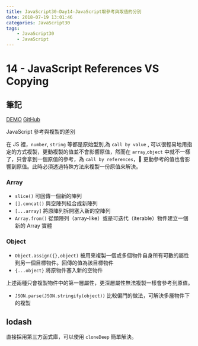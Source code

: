 ```yaml
---
title: JavaScript30-Day14-JavaScript取參考與取值的分別
date: 2018-07-19 13:01:46
categories: JavaScript30
tags:
    - JavaScript30
    - JavaScript
---
```


# 14 - JavaScript References VS Copying

## 筆記

[DEMO](https://weiyuan1993.github.io/JavaScript30/14-JavaScript-References-VS-Copying)
[GitHub](https://github.com/weiyuan1993/JavaScript30/tree/master/14-JavaScript-References-VS-Copying)

JavaScript 參考與複製的差別

<!--more-->

在 JS 裡，`number`, `string` 等都是原始型別,為 `call by value` , 可以很輕易地用指定的方式複製，更動複製的值並不會影響原值，然而在 `array`,`object` 中就不一樣了，只會拿到一個原值的參考，為 `call by references`， 更動參考的值也會影響到原值。此時必須透過特殊方法來複製一份原值來解決。

### Array

-   `slice()`
    可回傳一個新的陣列
-   `[].concat()`
    與空陣列組合成新陣列
-   `[...array]`
    將原陣列拆開塞入新的空陣列
-   `Array.from()`
    從類陣列（array-like）或是可迭代（iterable）物件建立一個新的 Array 實體

### Object

-   `Object.assign({},object)`
    被用來複製一個或多個物件自身所有可數的屬性到另一個目標物件。回傳的值為該目標物件
-   `{...object}` 將原物件塞入新的空物件

上述兩種只會複製物件中的第一層屬性，更深層屬性無法複製一樣會參考到原值。

-   `JSON.parse(JSON.stringify(object))`
    比較偏門的做法，可解決多層物件下的複製

## lodash

直接採用第三方函式庫，可以使用 `cloneDeep` 簡單解決。
